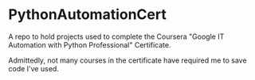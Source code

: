 # PythonAutomationCert
A repo to hold projects used to complete the Coursera "Google IT Automation with Python Professional" Certificate.

Admittedly, not many courses in the certificate have required me to save code I've used.
